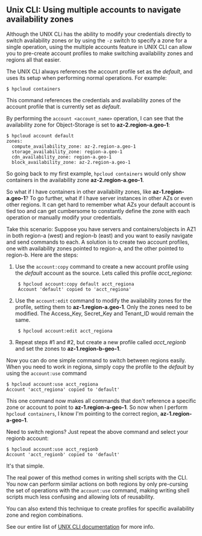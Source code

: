 ## Unix CLI: Using multiple accounts to navigate availability zones ##

Although the UNIX CLi has the ability to modify your credentials directly to switch availability zones or by using the `-z` switch to specify a zone for a single operation, using the multiple accounts feature in UNIX CLI can allow you to pre-create account profiles to make switching availability zones and regions all that easier.

The UNIX CLI always references the account profile set as the *default*, and uses its setup when performing normal operations. For example:

    $ hpcloud containers

This command references the credentials and availability zones of the account profile that is currently set as *default*. 

By performing the `account <account_name>` operation, I can see that the availability zone for Object-Storage is set to **az-2.region-a.geo-1**:

    $ hpcloud account default
    zones:
      compute_availability_zone: az-2.region-a.geo-1
      storage_availability_zone: region-a.geo-1
      cdn_availability_zone: region-a.geo-1
      block_availability_zone: az-2.region-a.geo-1

So going back to my first example, `hpcloud containers` would only show containers in the availability zone **az-2.region-a.geo-1**.

So what if I have containers in other availability zones, like **az-1.region-a.geo-1**? To go further, what if I have server instances in other AZs or even other regions. It can get hard to remember what AZs your default account is tied too and can get cumbersome to constantly define the zone with each operation or manually modify your credentials.

Take this scenario: Suppose you have servers and containers/objects in AZ1 in both region-a (west) and region-b (east) and you want to easily navigate and send commands to each. A solution is to create two account profiles, one with availability zones pointed to region-a, and the other pointed to region-b. Here are the steps:

1. Use the `account:copy` command to create a new account profile using the *default* account as the source. Lets called this profile *acct_regiona*:

		$ hpcloud account:copy default acct_regiona
        Account 'default' copied to 'acct_regiona'

2. Use the `account:edit` command to modify the availability zones for the profile, setting them to **az-1.region-a.geo-1**. Only the zones need to be modified. The Access_Key, Secret_Key and Tenant_ID would remain the same.

		$ hpcloud account:edit acct_regiona

3. Repeat steps #1 and #2, but create a new profile called *acct_regionb* and set the zones to **az-1.region-b-geo-1**.

Now you can do one simple command to switch between regions easily. When you need to work in regiona, simply copy the profile to the *default* by using the `account:use` command

	$ hpcloud account:use acct_regiona
	Account 'acct_regiona' copied to 'default'

This one command now makes all commands that don't reference a specific zone or account to point to **az-1.region-a-geo-1**. So now when I perform `hpcloud containers`, I know I'm pointing to the correct region, **az-1.region-a-geo-1**.

Need to switch regions? Just repeat the above command and select your regionb account:

	$ hpcloud account:use acct_regionb
	Account 'acct_regionb' copied to 'default'

It's that simple. 

The real power of this method comes in writing shell scripts with the CLI. You now can perform similar actions on both regions by only pre-cursing the set of operations with the `account:use` command, making writing shell scripts much less confusing and allowing lots of reusability.

You can also extend this technique to create profiles for specific availability zone and region combinations.

See our entire list of [UNIX CLI documentation](https://docs.hpcloud.com/cli/unix) for more info.
	


	







    
  